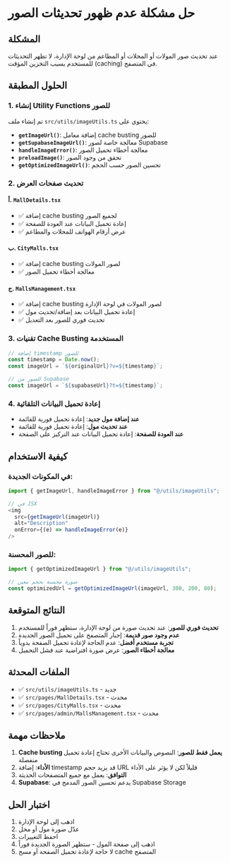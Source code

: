 # حل مشكلة عدم ظهور تحديثات الصور

## المشكلة
عند تحديث صور المولات أو المحلات أو المطاعم من لوحة الإدارة، لا تظهر التحديثات للمستخدم بسبب التخزين المؤقت (caching) في المتصفح.

## الحلول المطبقة

### 1. إنشاء Utility Functions للصور
تم إنشاء ملف `src/utils/imageUtils.ts` يحتوي على:

- **`getImageUrl()`**: إضافة معامل cache busting للصور
- **`getSupabaseImageUrl()`**: معالجة خاصة لصور Supabase
- **`handleImageError()`**: معالجة أخطاء تحميل الصور
- **`preloadImage()`**: تحقق من وجود الصور
- **`getOptimizedImageUrl()`**: تحسين الصور حسب الحجم

### 2. تحديث صفحات العرض

#### أ. `MallDetails.tsx`
- ✅ إضافة cache busting لجميع الصور
- ✅ إعادة تحميل البيانات عند العودة للصفحة
- ✅ عرض أرقام الهواتف للمحلات والمطاعم

#### ب. `CityMalls.tsx`
- ✅ إضافة cache busting لصور المولات
- ✅ معالجة أخطاء تحميل الصور

#### ج. `MallsManagement.tsx`
- ✅ إضافة cache busting لصور المولات في لوحة الإدارة
- ✅ إعادة تحميل البيانات بعد إضافة/تحديث مول
- ✅ تحديث فوري للصور بعد التعديل

### 3. تقنيات Cache Busting المستخدمة

```typescript
// إضافة timestamp للصور
const timestamp = Date.now();
const imageUrl = `${originalUrl}?v=${timestamp}`;

// للصور من Supabase
const imageUrl = `${supabaseUrl}?t=${timestamp}`;
```

### 4. إعادة تحميل البيانات التلقائية

- **عند إضافة مول جديد**: إعادة تحميل فورية للقائمة
- **عند تحديث مول**: إعادة تحميل فورية للقائمة
- **عند العودة للصفحة**: إعادة تحميل البيانات عند التركيز على الصفحة

## كيفية الاستخدام

### في المكونات الجديدة:
```typescript
import { getImageUrl, handleImageError } from "@/utils/imageUtils";

// في JSX
<img 
  src={getImageUrl(imageUrl)} 
  alt="Description"
  onError={(e) => handleImageError(e)}
/>
```

### للصور المحسنة:
```typescript
import { getOptimizedImageUrl } from "@/utils/imageUtils";

// صورة محسنة بحجم معين
const optimizedUrl = getOptimizedImageUrl(imageUrl, 300, 200, 80);
```

## النتائج المتوقعة

1. **تحديث فوري للصور**: عند تحديث صورة من لوحة الإدارة، ستظهر فوراً للمستخدم
2. **عدم وجود صور قديمة**: إجبار المتصفح على تحميل الصور الجديدة
3. **تجربة مستخدم أفضل**: عدم الحاجة لإعادة تحميل الصفحة يدوياً
4. **معالجة أخطاء الصور**: عرض صورة افتراضية عند فشل التحميل

## الملفات المحدثة

- ✅ `src/utils/imageUtils.ts` - جديد
- ✅ `src/pages/MallDetails.tsx` - محدث
- ✅ `src/pages/CityMalls.tsx` - محدث  
- ✅ `src/pages/admin/MallsManagement.tsx` - محدث

## ملاحظات مهمة

1. **Cache busting يعمل فقط للصور**: النصوص والبيانات الأخرى تحتاج إعادة تحميل منفصلة
2. **الأداء**: إضافة timestamp قد يزيد حجم URL قليلاً لكن لا يؤثر على الأداء
3. **التوافق**: يعمل مع جميع المتصفحات الحديثة
4. **Supabase**: يدعم تحسين الصور المدمج في Supabase Storage

## اختبار الحل

1. اذهب إلى لوحة الإدارة
2. عدّل صورة مول أو محل
3. احفظ التغييرات
4. اذهب إلى صفحة المول - ستظهر الصورة الجديدة فوراً
5. لا حاجة لإعادة تحميل الصفحة أو مسح cache المتصفح
